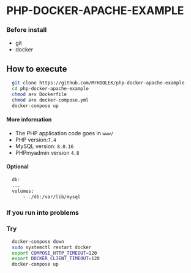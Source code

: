 # PHP-DOCKER-APACHE-EXAMPLE

### Before install
* git
* docker

## How to execute
```bash
  git clone https://github.com/MrHDOLEK/php-docker-apache-example
  cd php-docker-apache-example
  chmod a+x Dockerfile
  chmod a+x docker-compose.yml
  docker-compose up 
```


#### More information

* The PHP application code goes in `www/`
* PHP version:`7.4`
* MySQL version: `8.0.16`
* PHPmyadmin version `4.8`
#### Optional
```bash
  db:
  ...
  volumes:
      - ./db:/var/lib/mysql
```
### If you run into problems
### Try
```bash
  docker-compose down
  sudo systemctl restart docker
  export COMPOSE_HTTP_TIMEOUT=120
  export DOCKER_CLIENT_TIMEOUT=120
  docker-compose up 
```
